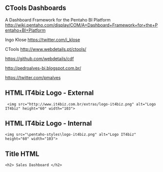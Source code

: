 ## CTools Dashboards

A Dashboard Framework for the Pentaho BI Platform<BR>
http://wiki.pentaho.com/display/COM/A+Dashboard+Framework+for+the+Pentaho+BI+Platform<BR>

Ingo Klose
https://twitter.com/i_klose

CTools
http://www.webdetails.pt/ctools/

https://github.com/webdetails/cdf

http://pedroalves-bi.blogspot.com.br/

https://twitter.com/pmalves


## HTML IT4biz Logo - External

```
 <img src="http://www.it4biz.com.br/extras/logo-it4biz.png" alt="Logo IT4biz" height="60" width="103"> 
```

## HTML IT4biz Logo - Internal 

```
<img src="\pentaho-styles\logo-it4biz.png" alt="Logo IT4biz" height="60" width="103">

```


## Title HTML

```
<h2> Sales Dashboard </h2> 

```


